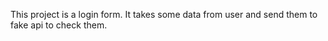 This project is a login form. It takes some data from user and send them to fake api to check them.
